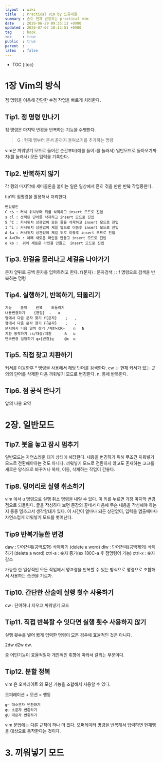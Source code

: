 ```yaml
---
layout  : wiki
title   : Practical vim by 드류네일 
summary : 손이 먼저 반응하는 practical vim
date    : 2020-06-29 09:35:11 +0900
updated : 2020-07-07 10:13:51 +0900
tag     : book
toc     : true
public  : true
parent  : 
latex   : false
---
```

* TOC
{:toc}

# 1장 Vim의 방식
점 명령을 이용해 간단한 수정 작업을 빠르게 처리한다.

## Tip1. 정 명령 만나기 
점 명령은 마지막 변경을 반복하는 기능을 수행한다.  
>G : 현재 행부터 문서 끝까지 들여쓰기를 추가하는 명령  

vim은 끼워넣기 모드로 들어간 순간부터(예를 들어 i를 눌러서) 일반모드로 돌아오기까지(<Esc>를 눌러서) 모든 입력을 기록한다.

## Tip2. 반복하지 않기
각 행의 마지막에 세미콜론을 붙이는 일은 일상에서 흔히 겪을 만한 반복 작업중한다.

tip1의 점명령을 활용해서 처리한다.
```
반값할인
C c$ : 커서 위치부터 뒤를 삭제하고 insert 모드로 진입
s cl : 선택된 단어를 삭제하고 insert 모드로 진입 
S ^C : 커서위치 상관없이 모든 줄을 삭제하고 insert 모드로 진입 
I ^i : 커서위치 상관없이 제일 앞으로 이동후 insert 모드로 진입
A $a : 커서위치 상관없이 제일 뒤로 이동후 insert 모드로 진입
o A<CR> : 아래 새로운 라인을 만들고 insert 모드로 진입
o ko :  위에 새로운 라인을 만들고  insert 모드로 진입
```

## Tip3.  한걸음 물러나고 세걸음 나아가기 
문자 앞뒤로 공백 문자를 입력하려고 한다.
f{문자} : 문자검색
; : f 명령으로 검색을 반복하는 명렁

## Tip4. 실행하기, 반복하기, 되돌리기
```
기능    동작    반복    되돌리기
내용변경하기    {편집}  .   u
행에서 다음 문자 찾기 f{문자}    ;   ,
행에서 다음 문자 찾기 F{문자}    ;   ,
문서에서 다음 일치 찾기 /패턴<CR>    n   N
치환 동작하기 :s/대상/치환      &   u
연속변경 실행하기 qx{변경}q     @x  u
```


## Tip5. 직접 찾고 치환하기 
커서를 이동한후 * 명령을 사용해서 해당 단어를 검색한다.
cw 는 현재 커서가 있는 곳의의 단어를 삭제한 다음 끼워넣기 모드로 변경한다. 
n. 통해 반복한다.

## Tip6. 점 공식 만나기

앞의 나용 요약 


# 2장. 일반모드
## Tip7. 붓을 놓고 잠시 멈추기
일반모드는 자연스러운 대기 상태에 해당한다. 
내용을 변경하기 위해 무조건 끼워넣기 모드로 전환해야하는 것도 아니다.
끼워넣기 모드로 전환하지 않고도 존재하는 코크를 새로운 양식으로 바꾸거나 복제, 이동, 삭제하는 작업이 간읗다.

## Tip8. 덩어리로 실행 취소하기
vim 에서 u 명령으로 실행 취소 명령을 내릴 수 있다. 이 키를 누르면 가장 마지막 변경점으로 되돌린다.
글을 작성하다 보면 문장의 끝네서 다음에 무슨 내용을 작성해야 하는지 종종 멈추고서 생각할대가 있다.
이 시간이 얼마나 되든 상관없이, 입력을 멈출때마다 자연스럽게 끼워넣기 모드를 벗어난다.

## Tip9 반복가능한 변경 
daw : 단어전체(공백포함) 삭제하기 (delete a word)
diw : 단어전체(공백제외) 삭제하기 (delete a word)
ctrl-a : 숮자 증가(ex 180C-a 후 점명령어 가능)
ctrl-x : 숮자 감소

가능한 한 일상적인 모든 작업에서 명ㄹ령을 반복할 수 있는 방식으로 명령으로 조합해서 사용하는 습관을 기르자.

## Tip10. 간단한 산술에 실행 횟수 사용하기
cw : 단어하나 지우고 끼워넣기 모드 

## Tip11. 직접 반복할 수 잇다면 실행 횟수 사용하지 않기 
실행 횟수를 넣어 짧게 입력한 명령이 모든 경우에 효율적인 것은 아니다.

2dw
d2w
dw.

중 어떤기능이 효율적일까 개인적인 취향에 따라서 갈리는 부분이다.

## Tip12. 분할 정복
vim 은 오퍼레이트 와 모션 기능을 조합해서 사용할 수 있다.

오퍼레이션 + 모션 = 행동

```
g~ 대소문자 변환하기
gu 소문자 변환하기 
gU 대문자 변환하기

```
vim 문법에는 다른 규칙이 하나 더 있다. 오퍼레이터 명령을 반복해서 입력하면 현재행을 대상으로 동작한다는 것이다.

# 3. 끼워넣기 모드
##

